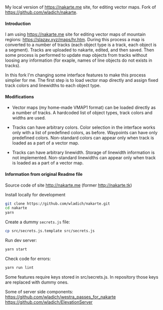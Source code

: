 My local version of https://nakarte.me site, for editing vector maps.
Fork of https://github.com/wladich/nakarte.

#### Introduction

I am using https://nakarte.me site for editing vector maps of mountain
regions: https://slazav.xyz/maps/hr.htm. During this process a map is
converted to a number of tracks (each object type is a track, each
object is a segment). Tracks are uploaded to nakarte, edited, and then
saved. Then some process is performed to update map objects from tracks
without loosing any information (for exaple, names of line objects do
not exists in tracks).

In this fork I'm changing some interface features to make this
process simplier for me. The first step is to load vector map directly
and assign fixed track colors and linewidths to each object type.

#### Modifications

* Vector maps (my home-made VMAP1 format) can be loaded directly as a
number of tracks. A hardcoded list of object types, track colors and
widths are used.

* Tracks can have arbitrary colors. Color selection in the interface
works only with a list of predefined colors, as before. Waypoints can
have only predefined colors. Non-standard colors can appear only when
track is loaded as a part of a vector map.

* Tracks can have arbitrary linewidth. Storage of linewidth information
is not implemented. Non-standard linewidths can appear only when track
is loaded as a part of a vector map.

#### Information from original Readme file

Source code of site http://nakarte.me (former http://nakarte.tk)

Install locally for development

```bash
git clone https://github.com/wladich/nakarte.git
cd nakarte
yarn
```

Create a dummy `secrets.js` file:
```bash
cp src/secrets.js.template src/secrets.js
```

Run dev server:
```bash
yarn start
```

Check code for errors:
```bash
yarn run lint
```

Some features require keys stored in src/secrets.js. 
In repository those keys are replaced with dummy ones.
    
Some of server side components:
https://github.com/wladich/westra_passes_for_nakarte
https://github.com/wladich/ElevationServer
